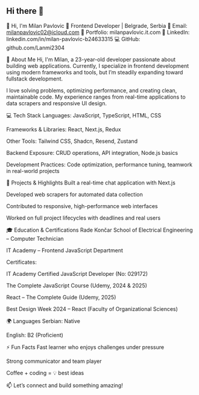 ## Hi there 👋

👋 Hi, I'm Milan Pavlovic
🎯 Frontend Developer | Belgrade, Serbia
📧 Email: milanpavlovic02@icloud.com
🔗 Portfolio: milanpavlovic.it.com
💼 LinkedIn: linkedin.com/in/milan-pavlovic-b24633315
💻 GitHub: github.com/Lanmi2304

🚀 About Me
Hi, I'm Milan, a 23-year-old developer passionate about building web applications.
Currently, I specialize in frontend development using modern frameworks and tools, but I’m steadily expanding toward fullstack development.

I love solving problems, optimizing performance, and creating clean, maintainable code. My experience ranges from real-time applications to data scrapers and responsive UI design.

💻 Tech Stack
Languages: JavaScript, TypeScript, HTML, CSS

Frameworks & Libraries: React, Next.js, Redux

Other Tools: Tailwind CSS, Shadcn, Resend, Zustand

Backend Exposure: CRUD operations, API integration, Node.js basics

Development Practices: Code optimization, performance tuning, teamwork in real-world projects

📂 Projects & Highlights
Built a real-time chat application with Next.js

Developed web scrapers for automated data collection

Contributed to responsive, high-performance web interfaces

Worked on full project lifecycles with deadlines and real users

🎓 Education & Certifications
Rade Končar School of Electrical Engineering – Computer Technician

IT Academy – Frontend JavaScript Department

Certificates:

IT Academy Certified JavaScript Developer (No: 029172)

The Complete JavaScript Course (Udemy, 2024 & 2025)

React – The Complete Guide (Udemy, 2025)

Best Design Week 2024 – React (Faculty of Organizational Sciences)

🌍 Languages
Serbian: Native

English: B2 (Proficient)

⚡ Fun Facts
Fast learner who enjoys challenges under pressure

Strong communicator and team player

Coffee + coding = 💡 best ideas

📫 Let’s connect and build something amazing!
